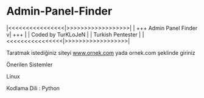 # Admin-Panel-Finder
|<<<<<<<<<<<<<<<<|>>>>>>>>>>>>>>>>>>|
|   +++ Admin Panel Finder v| +++   |
|       Coded by TurKLoJeN          |
|    	  Turkish Pentester           |
|<<<<<<<<<<<<<<<<|>>>>>>>>>>>>>>>>>>|

Taratmak istediğiniz siteyi www.ornek.com yada ornek.com şeklinde giriniz

Önerilen Sistemler 

Linux 

Kodlama Dili : Python

